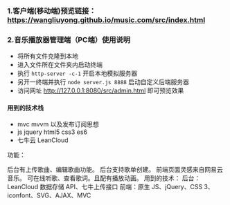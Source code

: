### 1.客户端(移动端)预览链接：https://wangliuyong.github.io/music.com/src/index.html
### 2.音乐播放器管理端（PC端）使用说明
- 将所有文件克隆到本地
- 进入文件所在文件夹内启动终端
- 执行 `http-server -c-1` 开启本地模拟服务器
- 另开一终端并执行 `node server.js 8888` 启动自定义后端服务器 
- 访问网址 http://127.0.0.1:8080/src/admin.html 即可预览效果

#### 用到的技术栈
- mvc mvvm 以及发布订阅思想
- js jquery html5 css3 es6
- 七牛云 LeanCloud

功能：

后台有上传歌曲、编辑歌曲功能。
后台支持歌单创建。
前端页面灵感来自网易云音乐。
可在线听歌、查看歌词。且配有播放动画。
用到的技术：
后台：LeanCloud 数据存储 API、七牛上传接口
前端：原生 JS、jQuery、CSS 3、iconfont、SVG、AJAX、MVC